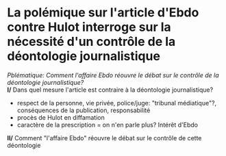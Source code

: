 # La polémique sur l'article d'Ebdo contre Hulot interroge sur la nécessité d'un contrôle de la déontologie journalistique

_Pblématique: Comment l'affaire Ebdo réouvre le débat sur le contrôle de la déontologie journalistique?_  
**I/** Dans quel mesure l'article est contraire à la déontologie journalistique?  
- respect de la personne, vie privée, police/juge: "tribunal médiatique"?, conséquences de la publication, responsabilité
- procès de Hulot en diffamation
- caractère de la prescription = on n'en parle plus? Intérêt d'Ebdo

**II/** Comment "l'affaire Ebdo" réouvre le débat sur le contrôle de cette déontologie  
